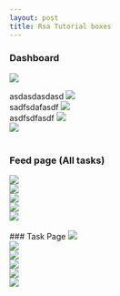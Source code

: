 ```yaml
---
layout: post
title: Rsa Tutorial boxes
---
```

### Dashboard
<img src='./rsaimages/1.png' class='inline'/>

asdasdasdasd
<img src='./rsaimages/2.png' class='inline'/>
<br/>
sadfsdafasdf
<img src='./rsaimages/3.png' class='inline'/>
<br/>
asdfsdfasdf
<img src='./rsaimages/4.png' class='inline'/>
<br/>
<img src='./rsaimages/5.png' class='inline'/>
<br/>
<br/>
### Feed page (All tasks)
<img src='./rsaimages/6.png' class='inline'/>
<br/>
<img src='./rsaimages/7.png' class='inline'/>
<br/>
<img src='./rsaimages/8.png' class='inline'/>
<br/>
<img src='./rsaimages/9.png' class='inline'/>
<br/>
<img src='./rsaimages/10.png' class='inline'/>
<br/>
<br/>
### Task Page
<img src='./rsaimages/11.png' class='inline'/>
<br/>
<img src='./rsaimages/12.png' class='inline'/>
<br/>
<img src='./rsaimages/13.png' class='inline'/>
<br/>
<img src='./rsaimages/14.png' class='inline'/>
<br/>
<img src='./rsaimages/15.png' class='inline'/>
<br/>
<img src='./rsaimages/16.png' class='inline'/>
<br/>
